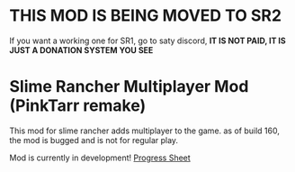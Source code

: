 # THIS MOD IS BEING MOVED TO SR2

If you want a working one for SR1, go to saty discord, **IT IS NOT PAID, IT IS JUST A DONATION SYSTEM YOU SEE**

# Slime Rancher Multiplayer Mod (PinkTarr remake)

This mod for slime rancher adds multiplayer to the game. as of build 160, the mod is bugged and is not for regular play.

Mod is currently in development! [Progress Sheet](https://docs.google.com/spreadsheets/d/1o2AeWrswp85pCVJ7mCc6xqgt19QHIlmC0niEI1JCnag/edit?usp=sharing)
